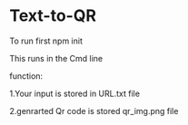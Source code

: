 # Text-to-QR

To run first npm init

This runs in the Cmd line 

function:

1.Your input is stored in URL.txt file

2.genrarted Qr code is stored qr_img.png file
